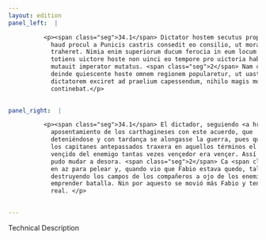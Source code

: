 ```yaml
---
layout: edition
panel_left:  |

          <p><span class="seg">34.1</span> Dictator hostem secutus prope Arpos
            haud procul a Punicis castris consedit eo consilio, ut morando cunctandoque bellum
            traheret. Nimia enim superiorum ducum ferocia in eum locum rem Romanam deduxerat, ut a
            totiens uictore hoste non uinci eo tempore pro uictoria haberetur. Itaque omnia repente
            mutauit imperator mutatus. <span class="seg">2</span> Nam cum Hannibal primo in aciem deduceret,
            deinde quiescente hoste omnem regionem popularetur, ut uastando in oculis agros sociorum
            dictatorem exciret ad praelium capessendum, nihilo magis motus Fabius suos in castris
            continebat.</p>
        

panel_right:  |

          <p><span class="seg">34.1</span> El dictador, seguiendo <a href="#1491/" target="new"><img src="#1491/"/></a>[171r,b] al enemigo, puso su real çerca de Arpos no lexos del
            aposentamiento de los carthagineses con este acuerdo, que
            deteniéndose y con tardança se alongasse la guerra, pues que la demasiada feroçidad de
            los capitanes antepassados traxera en aquellos términos el estado romano y que no ser él
            vençido del enemigo tantas vezes vençedor era vençer. Assí qu’el capitán mudado, todo lo
            pudo mudar a desora. <span class="seg">2</span> Ca <span class="persName">Hanníbal</span> primero puso su gente
            en az para pelear y, quando vio que Fabio estava quedo, taló toda la comarca, porque,
            destruyendo los campos de los compañeros a ojo de los enemigos, enridasse al dictador a
            emprender batalla. Nin por aquesto se movió más Fabio y tenía los suyos quedos en su
            real. </p>
        

---
```


Technical Description 